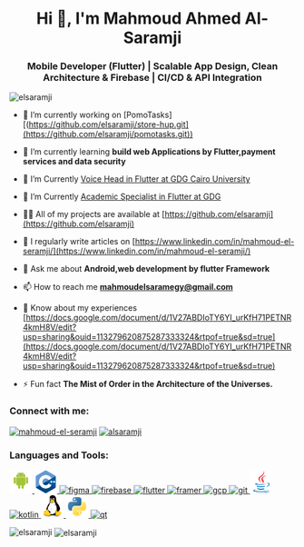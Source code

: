 <h1 align="center">Hi 👋, I'm Mahmoud Ahmed Al-Saramji</h1>
<h3 align="center">Mobile Developer (Flutter) | Scalable App Design, Clean Architecture & Firebase | CI/CD & API Integration</h3>

<p align="left"> <img src="https://komarev.com/ghpvc/?username=elsaramji&label=Profile%20views&color=0e75b6&style=flat" alt="elsaramji" /> </p>

- 🔭 I’m currently working on [PomoTasks][(https://github.com/elsaramji/store-hup.git](https://github.com/elsaramji/pomotasks.git))

- 🌱 I’m currently learning **build web Applications by Flutter,payment services and data security**

- 🤝 I’m Currently [Voice Head in Flutter at GDG Cairo University ](https://www.linkedin.com/company/dsccairo)
- 🤝 I’m Currently [Academic Specialist in Flutter at GDG](https://www.linkedin.com/showcase/google-developer-groups)

- 👨‍💻 All of my projects are available at [https://github.com/elsaramji](https://github.com/elsaramji)

- 📝 I regularly write articles on [https://www.linkedin.com/in/mahmoud-el-seramji/](https://www.linkedin.com/in/mahmoud-el-seramji/)

- 💬 Ask me about **Android,web development by flutter Framework**

- 📫 How to reach me **mahmoudelsaramegy@gmail.com**

- 📄 Know about my experiences [https://docs.google.com/document/d/1V27ABDIoTY6YI_urKfH71PETNR4kmH8V/edit?usp=sharing&ouid=113279620875287333324&rtpof=true&sd=true](https://docs.google.com/document/d/1V27ABDIoTY6YI_urKfH71PETNR4kmH8V/edit?usp=sharing&ouid=113279620875287333324&rtpof=true&sd=true)

- ⚡ Fun fact **The Mist of Order in the Architecture of the Universes.**

<h3 align="left">Connect with me:</h3>
<p align="left">
<a href="https://linkedin.com/in/mahmoud-el-seramji" target="blank"><img align="center" src="https://raw.githubusercontent.com/rahuldkjain/github-profile-readme-generator/master/src/images/icons/Social/linked-in-alt.svg" alt="mahmoud-el-seramji" height="30" width="40" /></a>
<a href="https://instagram.com/alsaramji" target="blank"><img align="center" src="https://raw.githubusercontent.com/rahuldkjain/github-profile-readme-generator/master/src/images/icons/Social/instagram.svg" alt="alsaramji" height="30" width="40" /></a>
</p>

<h3 align="left">Languages and Tools:</h3>
<p align="left"> <a href="https://developer.android.com" target="_blank" rel="noreferrer"> <img src="https://raw.githubusercontent.com/devicons/devicon/master/icons/android/android-original-wordmark.svg" alt="android" width="40" height="40"/> </a> <a href="https://www.w3schools.com/cpp/" target="_blank" rel="noreferrer"> <img src="https://raw.githubusercontent.com/devicons/devicon/master/icons/cplusplus/cplusplus-original.svg" alt="cplusplus" width="40" height="40"/> </a> <a href="https://www.figma.com/" target="_blank" rel="noreferrer"> <img src="https://www.vectorlogo.zone/logos/figma/figma-icon.svg" alt="figma" width="40" height="40"/> </a> <a href="https://firebase.google.com/" target="_blank" rel="noreferrer"> <img src="https://www.vectorlogo.zone/logos/firebase/firebase-icon.svg" alt="firebase" width="40" height="40"/> </a> <a href="https://flutter.dev" target="_blank" rel="noreferrer"> <img src="https://www.vectorlogo.zone/logos/flutterio/flutterio-icon.svg" alt="flutter" width="40" height="40"/> </a> <a href="https://www.framer.com/" target="_blank" rel="noreferrer"> <img src="https://www.vectorlogo.zone/logos/framer/framer-icon.svg" alt="framer" width="40" height="40"/> </a> <a href="https://cloud.google.com" target="_blank" rel="noreferrer"> <img src="https://www.vectorlogo.zone/logos/google_cloud/google_cloud-icon.svg" alt="gcp" width="40" height="40"/> </a> <a href="https://git-scm.com/" target="_blank" rel="noreferrer"> <img src="https://www.vectorlogo.zone/logos/git-scm/git-scm-icon.svg" alt="git" width="40" height="40"/> </a> <a href="https://www.java.com" target="_blank" rel="noreferrer"> <img src="https://raw.githubusercontent.com/devicons/devicon/master/icons/java/java-original.svg" alt="java" width="40" height="40"/> </a> <a href="https://kotlinlang.org" target="_blank" rel="noreferrer"> <img src="https://www.vectorlogo.zone/logos/kotlinlang/kotlinlang-icon.svg" alt="kotlin" width="40" height="40"/> </a> <a href="https://www.linux.org/" target="_blank" rel="noreferrer"> <img src="https://raw.githubusercontent.com/devicons/devicon/master/icons/linux/linux-original.svg" alt="linux" width="40" height="40"/> </a> <a href="https://www.python.org" target="_blank" rel="noreferrer"> <img src="https://raw.githubusercontent.com/devicons/devicon/master/icons/python/python-original.svg" alt="python" width="40" height="40"/> </a> <a href="https://www.qt.io/" target="_blank" rel="noreferrer"> <img src="https://upload.wikimedia.org/wikipedia/commons/0/0b/Qt_logo_2016.svg" alt="qt" width="40" height="40"/> </a> </p>

<p><img align="left" src="https://github-readme-stats.vercel.app/api/top-langs?username=elsaramji&show_icons=true&locale=en&layout=compact" alt="elsaramji" /></p>

<p>&nbsp;<img align="center" src="https://github-readme-stats.vercel.app/api?username=elsaramji&show_icons=true&locale=en" alt="elsaramji" /></p>


